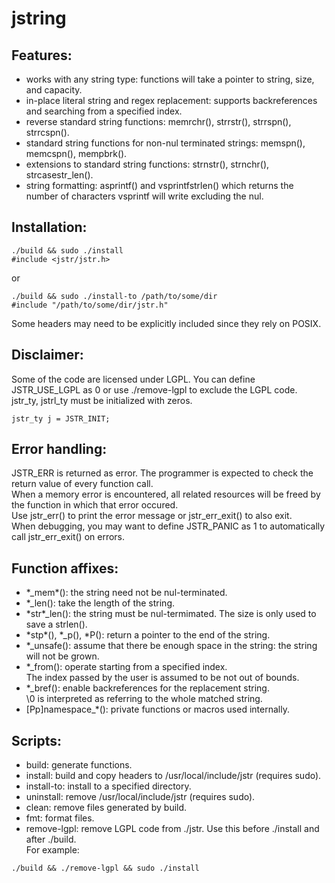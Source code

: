 # jstring

## Features:
- works with any string type: functions will take a pointer to string, size, and capacity.<br>
- in-place literal string and regex replacement: supports backreferences and searching from a specified index.<br>
- reverse standard string functions: memrchr(), strrstr(), strrspn(), strrcspn().<br>
- standard string functions for non-nul terminated strings: memspn(), memcspn(), mempbrk().<br>
- extensions to standard string functions: strnstr(), strnchr(), strcasestr\_len().<br>
- string formatting: asprintf() and vsprintfstrlen() which returns the number of characters vsprintf will write excluding the nul.<br>

## Installation:

```
./build && sudo ./install
#include <jstr/jstr.h>
```

or

```
./build && sudo ./install-to /path/to/some/dir
#include "/path/to/some/dir/jstr.h"
```

Some headers may need to be explicitly included since they rely on POSIX.<br>

## Disclaimer:
Some of the code are licensed under LGPL. You can define JSTR\_USE\_LGPL as 0 or use ./remove-lgpl to exclude the LGPL code.<br>
jstr\_ty, jstrl\_ty must be initialized with zeros.<br>

```
jstr_ty j = JSTR_INIT;
```

## Error handling:
JSTR\_ERR is returned as error. The programmer is expected to check the return value of every function call.<br>
When a memory error is encountered, all related resources will be freed by the function in which that error occured.<br>
Use jstr\_err\(\) to print the error message or jstr\_err\_exit() to also exit.<br>
When debugging, you may want to define JSTR\_PANIC as 1 to automatically call jstr\_err\_exit() on errors.<br>

## Function affixes: 
- \*\_mem\*(): the string need not be nul-terminated.<br>
- \*\_len(): take the length of the string.<br>
- \*str\*\_len(): the string must be nul-termimated. The size is only used to save a strlen().<br>
- \*stp\*(), \*\_p(), \*P(): return a pointer to the end of the string.<br>
- \*\_unsafe(): assume that there be enough space in the string: the string will not be grown.<br>
- \*\_from(): operate starting from a specified index.<br>
The index passed by the user is assumed to be not out of bounds.<br>
- \*\_bref(): enable backreferences for the replacement string.<br>
\\0 is interpreted as referring to the whole matched string.<br>
- [Pp]namespace\_\*(): private functions or macros used internally.<br>

## Scripts:
- build: generate functions.<br>
- install: build and copy headers to /usr/local/include/jstr (requires sudo).<br>
- install-to: install to a specified directory.<br>
- uninstall: remove /usr/local/include/jstr (requires sudo).<br>
- clean: remove files generated by build.<br>
- fmt: format files.<br>
- remove-lgpl: remove LGPL code from ./jstr. Use this before ./install and after ./build.<br>
For example:

```
./build && ./remove-lgpl && sudo ./install
```
